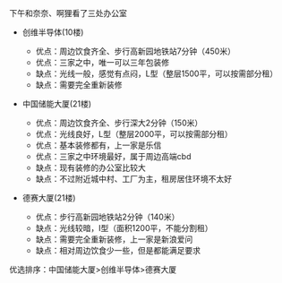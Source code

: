 下午和奈奈、啊狸看了三处办公室
* 创维半导体(10楼)
  * 优点：周边饮食齐全、步行高新园地铁站7分钟（450米）
  * 优点：三家之中，唯一可以三年包装修
  * 缺点：光线一般，感觉有点闷，L型（整层1500平，可以按需部分租）
  * 缺点：需要完全重新装修

* 中国储能大厦(21楼)
  * 优点：周边饮食齐全、步行深大2分钟（150米）
  * 优点：光线良好，L型（整层2000平，可以按需部分租）
  * 优点：基本装修都有，上一家是乐信
  * 优点：三家之中环境最好，属于周边高端cbd
  * 缺点：现有装修的办公室比较大
  * 缺点：不过附近城中村、工厂为主，租房居住环境不太好

* 德赛大厦(21楼)
  * 优点：步行高新园地铁站2分钟（140米）
  * 缺点：光线较暗，I型（面积1200平，不能分割租）
  * 缺点：需要完全重新装修，上一家是新浪爱问
  * 缺点：相对周边饮食少一些，但是都能满足要求

优选排序：中国储能大厦>创维半导体>德赛大厦